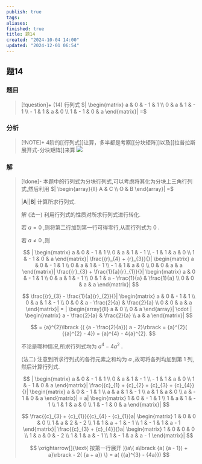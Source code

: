 ```yaml
---
publish: true
tags: 
aliases: 
finished: true
title: 题14
created: "2024-10-04 14:00"
updated: "2024-12-01 06:54"
---
```

## 题14
### 题目
> [!question]+
> (14) 行列式 $| \begin{matrix} a & 0 & - 1 & 1 \\ 0 & a & 1 & - 1 \\ - 1 & 1 & a & 0 \\ 1 & - 1 & 0 & a \end{matrix}| =$
### 分析
> [!NOTE]+
> 4阶的[[行列式]]让算，多半都是考察[[分块矩阵]]以及[[拉普拉斯展开式-分块矩阵]]来算
> ![](https://img.hwenyi.tech/202412120430307.webp)
### 解
> [!done]-
> 本题中的行列式为分块行列式,可以考虑将其化为分块上三角行列式,然后利用 $| \begin{array}{ll} A & C \\ O & B \end{array}| =$
> 
>  $| \mathbf{A}| | \mathbf{B}|$ 计算所求行列式.
> 
> 解 (法一) 利用行列式的性质对所求行列式进行转化.
> 
> 若 $a = 0$ ,则将第二行加到第一行可得零行,从而行列式为 0 .
> 
> 若 $a \neq 0$ ,则
> 
> $$
> | \begin{matrix} a & 0 & - 1 & 1 \\ 0 & a & 1 & - 1 \\ - 1 & 1 & a & 0 \\ 1 & - 1 & 0 & a \end{matrix}| \frac{{r}_{4} + {r}_{3}}{}| \begin{matrix} a & 0 & - 1 & 1 \\ 0 & a & 1 & - 1 \\ - 1 & 1 & a & 0 \\ 0 & 0 & a & a \end{matrix}| \frac{{r}_{3} + \frac{1}{a}{r}_{1}}{}| \begin{matrix} a & 0 & - 1 & 1 \\ 0 & a & 1 & - 1 \\ 0 & 1 & a - \frac{1}{a} & \frac{1}{a} \\ 0 & 0 & a & a \end{matrix}|
> $$
> 
> $$
> \frac{{r}_{3} - \frac{1}{a}{r}_{2}}{}| \begin{matrix} a & 0 & - 1 & 1 \\ 0 & a & 1 & - 1 \\ 0 & 0 & a - \frac{2}{a} & \frac{2}{a} \\ 0 & 0 & a & a \end{matrix}| = | \begin{array}{ll} a & 0 \\ 0 & a \end{array}| \cdot | \begin{matrix} a - \frac{2}{a} & \frac{2}{a} \\ a & a \end{matrix}|
> $$
> 
> $$
> = {a}^{2}\lbrack {( {a - \frac{2}{a}}) a - 2}\rbrack = {a}^{2}( {{a}^{2} - 4}) = {a}^{4} - 4{a}^{2}.
> $$
> 
> 不论是哪种情况,所求行列式均为 ${a}^{4} - 4{a}^{2}$ .
> 
> (法二) 注意到所求行列式的各行元素之和均为 $a$ ,故可将各列均加到第 1 列,然后计算行列式.
> 
> $$
> | \begin{matrix} a & 0 & - 1 & 1 \\ 0 & a & 1 & - 1 \\ - 1 & 1 & a & 0 \\ 1 & - 1 & 0 & a \end{matrix}| \frac{{c}_{1} + {c}_{2} + {c}_{3} + {c}_{4}}{}| \begin{matrix} a & 0 & - 1 & 1 \\ a & a & 1 & - 1 \\ a & 1 & a & 0 \\ a & - 1 & 0 & a \end{matrix}| = a| \begin{matrix} 1 & 0 & - 1 & 1 \\ 1 & a & 1 & - 1 \\ 1 & 1 & a & 0 \\ 1 & - 1 & 0 & a \end{matrix}|
> $$
> 
> $$
> \frac{{c}_{3} + {c}_{1}}{{c}_{4} - {c}_{1}}a| \begin{matrix} 1 & 0 & 0 & 0 \\ 1 & a & 2 & - 2 \\ 1 & 1 & a + 1 & - 1 \\ 1 & - 1 & 1 & a - 1 \end{matrix}| \frac{{c}_{3} + {c}_{4}}{}a| \begin{matrix} 1 & 0 & 0 & 0 \\ 1 & a & 0 & - 2 \\ 1 & 1 & a & - 1 \\ 1 & - 1 & a & a - 1 \end{matrix}|
> $$
> 
> $$
> \xrightarrow[]{\text{ 按第一行展开 }}a\{ a\lbrack {a( {a - 1}) + a}\rbrack - 2( {a + a}) \} = a( {{a}^{3} - {4a}})
> $$